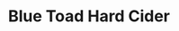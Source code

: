 ---
title: Blue Toad Hard Cider
lng: -78.9252662
lat: 37.8769705
color: '#31225D'
type: Brewery
address: 462 Winery Ln, Roseland, VA 22967
rating: 4
tags:
  - brewery
  - pub
  - craft ciders
---